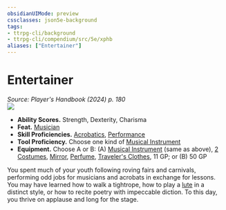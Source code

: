 ```yaml
---
obsidianUIMode: preview
cssclasses: json5e-background
tags:
- ttrpg-cli/background
- ttrpg-cli/compendium/src/5e/xphb
aliases: ["Entertainer"]
---
```

# Entertainer
*Source: Player's Handbook (2024) p. 180*  
![](backgrounds/XPHB/Entertainer.webp#right)  

- **Ability Scores.** Strength, Dexterity, Charisma  
- **Feat.** [Musician](musician-xphb.md)  
- **Skill Proficiencies.** [Acrobatics](skills.md#Acrobatics), [Performance](skills.md#Performance)  
- **Tool Proficiency.** Choose one kind of [Musical Instrument](musical-instrument-xphb.md)  
- **Equipment.** Choose A or B: (A) [Musical Instrument](musical-instrument-xphb.md) (same as above), [2 Costumes](costume-xphb.md), [Mirror](mirror-xphb.md), [Perfume](perfume-xphb.md), [Traveler's Clothes](travelers-clothes-xphb.md), 11 GP; or (B) 50 GP  

You spent much of your youth following roving fairs and carnivals, performing odd jobs for musicians and acrobats in exchange for lessons. You may have learned how to walk a tightrope, how to play a [lute](lute-xphb.md) in a distinct style, or how to recite poetry with impeccable diction. To this day, you thrive on applause and long for the stage.